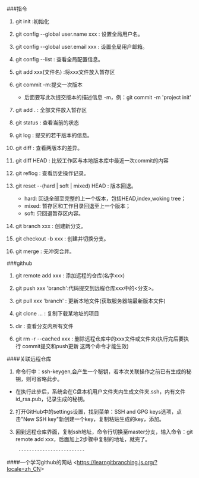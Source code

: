 ###指令
1. git init :初始化
2. git config --global user.name xxx : 设置全局用户名。
3. git config --global user.email xxx : 设置全局用户邮箱。
4. git config --list : 查看全局配置信息。
5. git add xxx(文件名) :将xxx文件放入暂存区
6. git commit -m:提交一次版本
   - 后面要写此次提交版本的描述信息 -m，例：git commit -m 'project init'
7. git add . : 全部文件放入暂存区
8. git status : 查看当前的状态
9. git log : 提交的若干版本的信息。
10. git diff : 查看两版本的差异。
11. git diff HEAD : 比较工作区与本地版本库中最近一次commit的内容
12. git reflog : 查看历史操作记录。
13. git reset --(hard | soft | mixed) HEAD : 版本回退。  
    - hard: 回退全部至完整的上一个版本，包括HEAD,index,woking tree；
    - mixed: 暂存区和工作目录回退至上一个版本；
    - soft: 只回退暂存区内容。
    
14. git branch xxx : 创建新分支。
15. git checkout -b xxx : 创建并切换分支。
16. git merge <branch> : 无冲突合并。

###github
1. git remote add xxx : 添加远程的仓库(名字xxx)
2. git push xxx 'branch':代码提交到远程仓库xxx中的<分支>。
3. git pull xxx 'branch' : 更新本地文件(获取服务器端最新版本文件)
4. git clone ... : 复制下载某地址的项目

5. dir : 查看分支内所有文件
6. git rm -r --cached xxx : 删除远程仓库中的xxx文件或文件夹(执行完后要执行 commit提交和push更新 这两个命令才能生效)

####关联远程仓库
1. 命令行中：ssh-keygen,会产生一个秘钥，若本次关联操作之前已有生成的秘钥，则可省略此步。
- 在执行此步后，系统会在C盘本机用户文件夹内生成文件夹.ssh，内有文件id_rsa.pub，记录生成的秘钥。
2. 打开GitHub中的settings设置，找到菜单：SSH and GPG keys选项，点击"New SSH key"新创建一个key，复制粘贴生成的key，添加。
3. 回到远程仓库界面，复制ssh地址，命令行切换至master分支，输入命令：git remote add xxx，后面加上2步骤中复制的地址，就完了。

        -------------------------

####一个学习github的网站
&lt;https://learngitbranching.js.org/?locale=zh_CN&gt;


 

